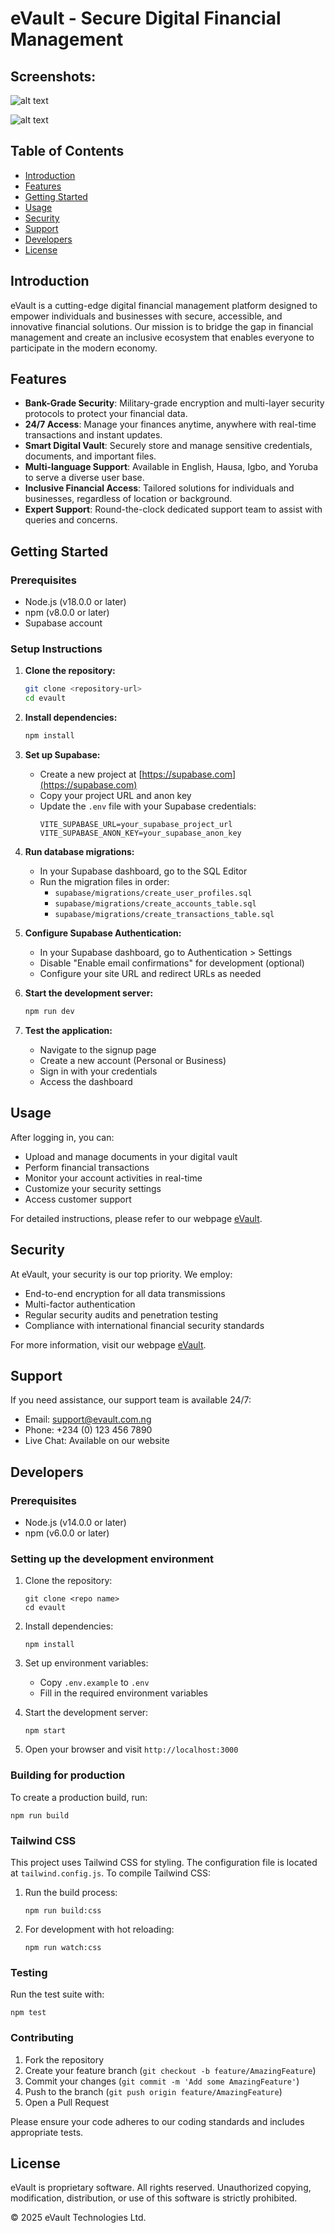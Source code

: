 # eVault - Secure Digital Financial Management


## Screenshots:
![alt text](src/components/assets/screenshots/preview-1.png)

![alt text](src/components/assets/screenshots/preview-2.png)

## Table of Contents
- [Introduction](#introduction)
- [Features](#features)
- [Getting Started](#getting-started)
- [Usage](#usage)
- [Security](#security)
- [Support](#support)
- [Developers](#developers)
- [License](#license)

## Introduction

eVault is a cutting-edge digital financial management platform designed to empower individuals and businesses with secure, accessible, and innovative financial solutions. Our mission is to bridge the gap in financial management and create an inclusive ecosystem that enables everyone to participate in the modern economy.

## Features

- **Bank-Grade Security**: Military-grade encryption and multi-layer security protocols to protect your financial data.
- **24/7 Access**: Manage your finances anytime, anywhere with real-time transactions and instant updates.
- **Smart Digital Vault**: Securely store and manage sensitive credentials, documents, and important files.
- **Multi-language Support**: Available in English, Hausa, Igbo, and Yoruba to serve a diverse user base.
- **Inclusive Financial Access**: Tailored solutions for individuals and businesses, regardless of location or background.
- **Expert Support**: Round-the-clock dedicated support team to assist with queries and concerns.

## Getting Started

### Prerequisites
- Node.js (v18.0.0 or later)
- npm (v8.0.0 or later)
- Supabase account

### Setup Instructions

1. **Clone the repository:**
   ```bash
   git clone <repository-url>
   cd evault
   ```

2. **Install dependencies:**
   ```bash
   npm install
   ```

3. **Set up Supabase:**
   - Create a new project at [https://supabase.com](https://supabase.com)
   - Copy your project URL and anon key
   - Update the `.env` file with your Supabase credentials:
     ```
     VITE_SUPABASE_URL=your_supabase_project_url
     VITE_SUPABASE_ANON_KEY=your_supabase_anon_key
     ```

4. **Run database migrations:**
   - In your Supabase dashboard, go to the SQL Editor
   - Run the migration files in order:
     - `supabase/migrations/create_user_profiles.sql`
     - `supabase/migrations/create_accounts_table.sql`
     - `supabase/migrations/create_transactions_table.sql`

5. **Configure Supabase Authentication:**
   - In your Supabase dashboard, go to Authentication > Settings
   - Disable "Enable email confirmations" for development (optional)
   - Configure your site URL and redirect URLs as needed

6. **Start the development server:**
   ```bash
   npm run dev
   ```

7. **Test the application:**
   - Navigate to the signup page
   - Create a new account (Personal or Business)
   - Sign in with your credentials
   - Access the dashboard

## Usage

After logging in, you can:

- Upload and manage documents in your digital vault
- Perform financial transactions
- Monitor your account activities in real-time
- Customize your security settings
- Access customer support

For detailed instructions, please refer to our webpage [eVault](https://www.evault.com.ng).

## Security

At eVault, your security is our top priority. We employ:

- End-to-end encryption for all data transmissions
- Multi-factor authentication
- Regular security audits and penetration testing
- Compliance with international financial security standards

For more information, visit our webpage [eVault](https://www.evault.com.ng).

## Support

If you need assistance, our support team is available 24/7:

- Email: support@evault.com.ng
- Phone: +234 (0) 123 456 7890
- Live Chat: Available on our website


## Developers


### Prerequisites
- Node.js (v14.0.0 or later)
- npm (v6.0.0 or later)

### Setting up the development environment

1. Clone the repository:
   ```
   git clone <repo name>
   cd evault
   ```

2. Install dependencies:
   ```
   npm install
   ```

3. Set up environment variables:
   - Copy `.env.example` to `.env`
   - Fill in the required environment variables

4. Start the development server:
   ```
   npm start
   ```

5. Open your browser and visit `http://localhost:3000`

### Building for production

To create a production build, run:
```
npm run build
```

### Tailwind CSS

This project uses Tailwind CSS for styling. The configuration file is located at `tailwind.config.js`. To compile Tailwind CSS:

1. Run the build process:
   ```
   npm run build:css
   ```

2. For development with hot reloading:
   ```
   npm run watch:css
   ```

### Testing

Run the test suite with:
```
npm test
```

### Contributing

1. Fork the repository
2. Create your feature branch (`git checkout -b feature/AmazingFeature`)
3. Commit your changes (`git commit -m 'Add some AmazingFeature'`)
4. Push to the branch (`git push origin feature/AmazingFeature`)
5. Open a Pull Request

Please ensure your code adheres to our coding standards and includes appropriate tests.


## License

eVault is proprietary software. All rights reserved. Unauthorized copying, modification, distribution, or use of this software is strictly prohibited.

© 2025 eVault Technologies Ltd.